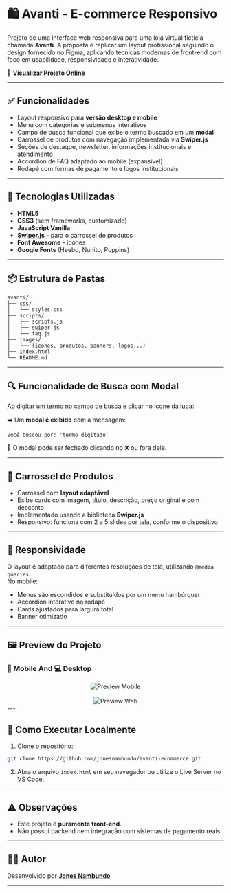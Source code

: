 # 🛍️ Avanti - E-commerce Responsivo

Projeto de uma interface web responsiva para uma loja virtual fictícia chamada **Avanti**. A proposta é replicar um layout profissional seguindo o design fornecido no Figma, aplicando técnicas modernas de front-end com foco em usabilidade, responsividade e interatividade.

🔗 **[Visualizar Projeto Online](https://avanti-ecommerce-liart.vercel.app/#)**

---

## ✅ Funcionalidades

- Layout responsivo para **versão desktop e mobile**
- Menu com categorias e submenus interativos
- Campo de busca funcional que exibe o termo buscado em um **modal**
- Carrossel de produtos com navegação implementada via **Swiper.js**
- Seções de destaque, newsletter, informações institucionais e atendimento
- Accordion de FAQ adaptado ao mobile (expansível)
- Rodapé com formas de pagamento e logos institucionais

---

## 🧱 Tecnologias Utilizadas

- **HTML5**
- **CSS3** (sem frameworks, customizado)
- **JavaScript Vanilla**
- [**Swiper.js**](https://swiperjs.com/) - para o carrossel de produtos
- **Font Awesome** - ícones
- **Google Fonts** (Heebo, Nunito, Poppins)

---

## 📦 Estrutura de Pastas

```
avanti/
├── css/
│   └── styles.css
├── scripts/
│   ├── scripts.js
│   ├── swiper.js
│   └── faq.js
├── images/
│   └── (ícones, produtos, banners, logos...)
├── index.html
└── README.md
```

---

## 🔍 Funcionalidade de Busca com Modal

Ao digitar um termo no campo de busca e clicar no ícone da lupa:

➡️ Um **modal é exibido** com a mensagem:
```
Você buscou por: 'termo digitado'
```

🔁 O modal pode ser fechado clicando no ❌ ou fora dele.

---

## 🎠 Carrossel de Produtos

- Carrossel com **layout adaptável**
- Exibe cards com imagem, título, descrição, preço original e com desconto
- Implementado usando a biblioteca **Swiper.js**
- Responsivo: funciona com 2 a 5 slides por tela, conforme o dispositivo

---

## 📱 Responsividade

O layout é adaptado para diferentes resoluções de tela, utilizando `@media queries`.  
No mobile:

- Menus são escondidos e substituídos por um menu hambúrguer
- Accordion interativo no rodapé
- Cards ajustados para largura total
- Banner otimizado

---

## 🖼️ Preview do Projeto
 ### 📱 Mobile And 💻 Desktop 

<div align="center">
  <img src="https://github.com/user-attachments/assets/24826998-f032-441e-bc07-234257c840db" alt="Preview Mobile" />
  <br/><br/>
  <img src="https://github.com/user-attachments/assets/4b66397b-b002-4b0a-907b-7f1aeb4f3bb8" alt="Preview Web" />
</div>
---

## 🚀 Como Executar Localmente

1. Clone o repositório:

```bash
git clone https://github.com/jonesnambundo/avanti-ecommerce.git
```

2. Abra o arquivo `index.html` em seu navegador ou utilize o Live Server no VS Code.

---

## ⚠️ Observações

- Este projeto é **puramente front-end**.
- Não possui backend nem integração com sistemas de pagamento reais.

---

## 👨‍💻 Autor

Desenvolvido por [**Jones Nambundo**](https://github.com/jonesnambundo)

---
